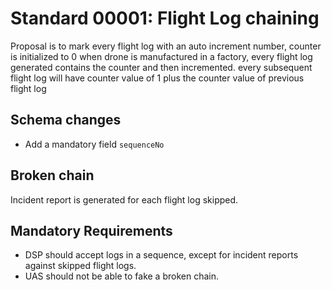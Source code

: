 # Standard 00001: Flight Log chaining

Proposal is to mark every flight log with an auto increment number, counter is initialized to 0 when drone is manufactured in a factory, every flight log generated contains the counter and then incremented. every subsequent flight log will have counter value of 1 plus the counter value of previous flight log

## Schema changes

- Add a mandatory field `sequenceNo`

## Broken chain

Incident report is generated for each flight log skipped.

## Mandatory Requirements

- DSP should accept logs in a sequence, except for incident reports against skipped flight logs.
- UAS should not be able to fake a broken chain.

